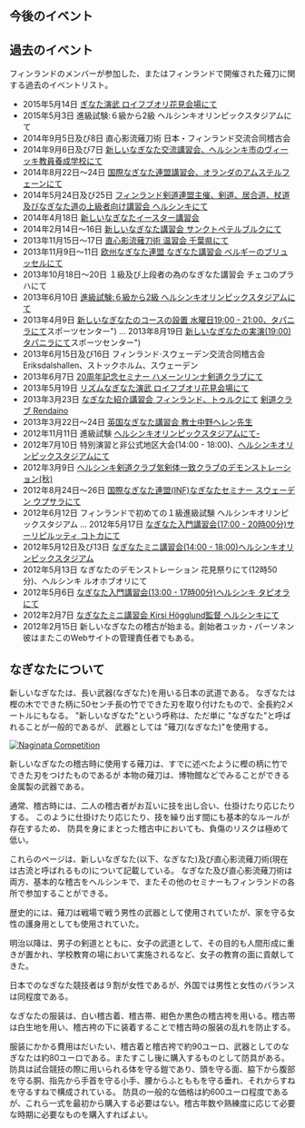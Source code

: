 
## 今後のイベント


## 過去のイベント

フィンランドのメンバーが参加した、またはフィンランドで開催された薙刀に関する過去のイベントリスト。

-   2015年5月14日       [ぎなた演武 ロイフブオリ花見会場にて](http://www.roihuvuori.fi/hanami/ "次 - お花見パーティーRoihuvuori桜公園")
-   2015年5月3日       進級試験:６級から2級 ヘルシンキオリンピックスタジアムにて
-   2014年9月5日及び8日   直心影流薙刀術 日本・フィンランド交流合同稽古会
-   2014年9月6日及び7日   [新しいなぎなた交流講習会、ヘルシンキ市のヴィーッキ教員養成学校にて](https://www.facebook.com/events/501891759879564/ "フィンランドの薙刀交流講習会2014年")
-   2014年8月22日〜24日   [国際なぎなた連盟講習会、オランダのアムステルフェーンにて](http://international-naginata.org/drupal/node/17 "2014 INFセミナーのお知らせ")
-   2014年5月24日及び25日 [フィンランド剣道連盟主催、剣道、居合道、杖道及びなぎなた道の上級者向け講習会 ヘルシンキにて](https://www.facebook.com/events/1410312342550257)
-   2014年4月18日        [新しいなぎなたイースター講習会](https://www.facebook.com/events/254398958076220/ "あたらしい薙刀Pääsiäisleiri")
-   2014年2月14日〜16日  [新しいなぎなた講習会 サンクトペテルブルクにて](https://www.facebook.com/events/1398129980435747/ "Открытыйнагинатеをпосеминар")
-   2013年11月15日〜17日  [直心影流薙刀術 温習会 千葉県にて](http://www.flickr.com/photos/paazio/11474557086/in/set-72157638410929463")
-   2013年11月9日〜11日  [欧州なぎなた連盟 なぎなた講習会 ベルギーのブリュッセルにて](https://www.facebook.com/events/541531802573585/)
-   2013年10月18日〜20日 １級及び上段者の為のなぎなた講習会 チェコのプラハにて
-   2013年6月10日       [進級試験:６級から2級 ヘルシンキオリンピックスタジアムにて](https://www.facebook.com/events/157924271076783/)
-   2013年4月9日         [新しいなぎなたのコースの設置 水曜日19:00 - 21:00、タパニラにて](http://www.tapanila-kendo.org/ "Tapanilan ERA - 剣道部門")スポーツセンター")
…   2013年8月19日       [新しいなぎなたの実演(19:00)タパニラにて](http://www.tapanila-kendo.org/ "Tapanilan ERA - 剣道部門")スポーツセンター")
-   2013年6月15日及び16日 フィンランド·スウェーデン交流合同稽古会 Eriksdalshallen、ストックホルム、スウェーデン
-   2013年6月7日         [20周年記念セミナー ハメーンリンナ剣道クラブにて](http://www.jookenkai.net/)
-   2013年5月19日       [リズムなぎなた演武 ロイフブオリ花見会場にて](http://www.roihuvuori.fi/hanami/ "次 - お花見パーティーRoihuvuori桜公園2013年5月")
-   2013年3月23日       [なぎなた紹介講習会 フィンランド、トゥルクにて](https://www.facebook.com/events/136689943169944/) [剣道クラブ Rendaino](http://www.rendaino.fi/ "トゥルク剣道クラブRendaino協会")
-   2013年3月22日〜24日  [英国なぎなた講習会 教士中野ヘレン先生](http://www.naginata.org.uk/2013年英·なぎなたセミナー·details/ "2013年度英国なぎなたセミナー詳細")
-   2012年11月11日    進級試験  [ヘルシンキオリンピックスタジアムにて-](http://www.kendohelsinki.org/?sivu=kartta "オリンピック·スタジアムの地図")
-   2012年7月10日        特別演習と非公式地区大会(14:00 - 18:00)、[ヘルシンキオリンピックスタジアムにて](https://www.facebook.com/events/530673156947346/)
-   2012年3月9日        [ヘルシンキ剣道クラブ気剣体一致クラブのデモンストレーション(秋)](https://www.facebook.com/events/187144878084491/ "KKTI新しい初心者デモ")
-   2012年8月24日〜26日  [国際なぎなた連盟(INF)なぎなたセミナー スウェーデン ウプサラにて](https://www.facebook.com/events/124522334303072/ "ウプサラINFセミナー、スウェーデン")
-   2012年6月12日        フィンランドで初めての１級進級試験 ヘルシンキオリンピックスタジアム
…   2012年5月17日        [なぎなた入門講習会(17:00 - 20時00分)サーリピルッティ コトカにて](https://www.facebook.com/events/180686655386832/ "薙刀入門セミナー - コトカ")
-   2012年5月12日及び13日 [なぎなたミニ講習会(14:00 - 18:00)ヘルシンキオリンピックスタジアム](https://www.facebook.com/events/385015054876105/ "薙刀ミニセミナー - ヘルシンキ")
-   2012年5月13日         なぎなたのデモンストレーション 花見祭りにて(12時50分)、ヘルシンキ ルオホブオリにて
-   2012年5月6日          [なぎなた入門講習会(13:00 - 17時00分)ヘルシンキ タピオラにて](https://www.facebook.com/events/296023357146874/ "薙刀入門セミナー - Tapanila")
-   2012年2月7日          [なぎなたミニ講習会 Kirsi Högglund監督 ヘルシンキにて](http://www.flickr.com/photos/paazio/sets/72157623374097714/ "薙刀 - ヘルシンキ(FI) - 2010/02/07")
-   2012年2月15日         新しいなぎなたの稽古が始まる。創始者ユッカ・パーソネン 彼はまたこのWebサイトの管理責任者でもある。


## なぎなたについて

新しいなぎなたは、長い武器(なぎなた)を用いる日本の武道である。
なぎなたは樫の木でできた柄に50センチ長の竹でできた刃を取り付けたもので、全長約2メートルにもなる。
"新しいなぎなた"という呼称は、ただ単に "なぎなた"と呼ばれることが一般的であるが、
武器としては "薙刀(なぎなた)"を使用する。

[![Naginata
Competition](http://farm7.staticflickr.com/6059/6283180930_4405e8e6f1_m.jpg)
](http://flickr.com/photos/96248369@N00/6283180930 "Naginata Competition / ethics_gradient")

新しいなぎなたの稽古時に使用する薙刀は、すでに述べたように樫の柄に竹でできた刃をつけたものであるが
本物の薙刀は、博物館などでみることができる金属製の武器である。

通常、稽古時には、二人の稽古者がお互いに技を出し合い、仕掛けたり応じたりする。
このように仕掛けたり応じたり、技を繰り出す間にも基本的なルールが存在するため、
防具を身にまとった稽古中においても、負傷のリスクは極めて低い。

これらのページは、新しいなぎなた(以下、なぎなた)及び直心影流薙刀術(現在は古流と呼ばれるもの)について記載している。
なぎなた及び直心影流薙刀術は両方、基本的な稽古をヘルシンキで、またその他のセミナーもフィンランドの各所で参加することができる。

歴史的には、薙刀は戦場で戦う男性の武器として使用されていたが、家を守る女性の護身用としても使用されていた。

明治以降は、男子の剣道とともに、女子の武道として、その目的も人間形成に重きが置かれ、学校教育の場において実施されるなど、女子の教育の面に貢献してきた。

日本でのなぎなた競技者は９割が女性であるが、外国では男性と女性のバランスは同程度である。

なぎなたの服装は、白い稽古着、稽古帯、紺色か黒色の稽古袴を用いる。稽古帯は白生地を用い、稽古袴の下に装着することで稽古時の服装の乱れを防止する。

服装にかかる費用はだいたい、稽古着と稽古袴で約90ユーロ、武器としてのなぎなたは約80ユーロである。またすこし後に購入するものとして防具がある。防具は試合競技の際に用いられる体を守る鎧であり、頭を守る面、脇下から腹部を守る胴、指先から手首を守る小手、腰からふとももを守る垂れ、それからすねを守るすねで構成されている。
防具の一般的な価格は約600ユーロ程度であるが、これら一式を最初から購入する必要はない。稽古年数や熟練度に応じて必要な時期に必要なものを購入すればよい。

